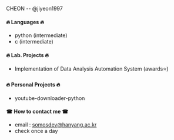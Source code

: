 CHEON -- @jiyeon1997  

#### 🔥 Languages 🔥
* python (intermediate)
* c (intermediate)

#### 🔥 Lab. Projects 🔥
* Implementation of Data Analysis Automation System (awards⭐)

#### 🔥 Personal Projects 🔥
* youtube-downloader-python 

#### ☎ How to contact me ☎
* email : somosdev@hanyang.ac.kr
* check once a day
